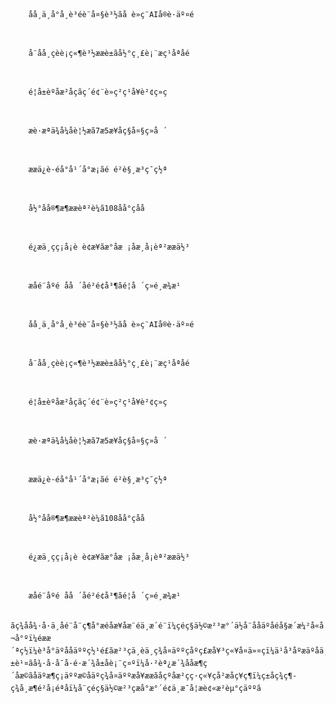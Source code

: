 
	
		åå¸ä¸­å°å­¸è³éè¨å¤§è³½ãå è»ç¨AIå®è­·äº¤é
	  	

	
		å¨åå­¸çèè¡ç«¶è³½ææè±ãå½°ç¸£è¡¨æç¹åªåé
	  	

	
		é¦å±èºåæ²åçãç´é¢¨è»ç²ç¹å¥è²¢ç»ç
	  	

	
		æè·æªä¾å¼åè¦½æã7æ5æ¥åç§å¤§ç»å ´
	  	

	
		ææä¿è­·éå°å¹´å°æ¡ãé é²è§¸æ³ç¯ç½ª
	  	

	
		å½°åå®¶æ¶ææèª²è¼ã108åå°çåå 
	  	

	
		é¿æä¸çç¡å¡è è¢æ¥ãæ°åæ ¡åæ¸å¡èª²ææä½³
	  	

	
		æåé¨åºé ­åå ´åé²é¢å³¶ãé¦å ´ç»é¸æ¾æ¹
	  	

	
		åå¸ä¸­å°å­¸è³éè¨å¤§è³½ãå è»ç¨AIå®è­·äº¤é
	  	

	
		å¨åå­¸çèè¡ç«¶è³½ææè±ãå½°ç¸£è¡¨æç¹åªåé
	  	

	
		é¦å±èºåæ²åçãç´é¢¨è»ç²ç¹å¥è²¢ç»ç
	  	

	
		æè·æªä¾å¼åè¦½æã7æ5æ¥åç§å¤§ç»å ´
	  	

	
		ææä¿è­·éå°å¹´å°æ¡ãé é²è§¸æ³ç¯ç½ª
	  	

	
		å½°åå®¶æ¶ææèª²è¼ã108åå°çåå 
	  	

	
		é¿æä¸çç¡å¡è è¢æ¥ãæ°åæ ¡åæ¸å¡èª²ææä½³
	  	

	
		æåé¨åºé ­åå ´åé²é¢å³¶ãé¦å ´ç»é¸æ¾æ¹
	  	

	ãç¾åå¾·å·ä¸­åé¨å¨ç¶å°æéåæ¥åæ¨éä¸æ´é¨ï¼çéç§ä½©æ²³æ°´ä½å¨ååäºåéå§æ´æ¼²å«å¬å°ºï¼éææ´ªç½ï¼è³å°äºååäººç½¹é£ãæ²³çä¸èä¸ç¾å¤äººçåºç£æå¥³ç«¥å¤ä»¤çï¼ä¹å³åºæäºåä¸äººå¤±è¹¤ãå¾·å·å¯å·é·æ´¾å±åè¡¨ç¤ºï¼å·²èª¿æ´¾ååæ¶ç´åæ©ãåäºæ¶ç¡äººæ©åäºç¾å¤äººæå¥ææãåçºåæ­²çç·ç«¥ç­å²æåç¥ç¶ï¼ç±åç¾ç¶­ç¾å¸æ¶é²å¡éªåï¼å¨çéç§ä½©æ²³çæå°æ°´é¢ä¸æ¯å¦æè¢«æ²èµ°çäººã